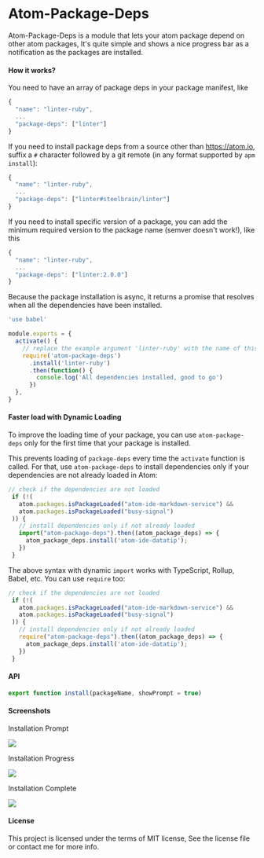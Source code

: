 # Atom-Package-Deps

Atom-Package-Deps is a module that lets your atom package depend on other atom packages, It's quite simple and shows a nice progress bar as a notification as the packages are installed.

#### How it works?

You need to have an array of package deps in your package manifest, like

```js
{
  "name": "linter-ruby",
  ...
  "package-deps": ["linter"]
}
```

If you need to install package deps from a source other than https://atom.io, suffix a `#` character followed by a git remote (in any format supported by `apm install`):

```js
{
  "name": "linter-ruby",
  ...
  "package-deps": ["linter#steelbrain/linter"]
}
```

If you need to install specific version of a package, you can add the minimum required version to the package name (semver doesn't work!), like this

```js
{
  "name": "linter-ruby",
  ...
  "package-deps": ["linter:2.0.0"]
}
```

Because the package installation is async, it returns a promise that resolves when all the dependencies have been installed.

```js
'use babel'

module.exports = {
  activate() {
    // replace the example argument 'linter-ruby' with the name of this Atom package
    require('atom-package-deps')
      .install('linter-ruby')
      .then(function() {
        console.log('All dependencies installed, good to go')
      })
  },
}
```

#### Faster load with Dynamic Loading
To improve the loading time of your package, you can use `atom-package-deps` only for the first time that your package is installed.

This prevents loading of `package-deps` every time the `activate` function is called. For that, use `atom-package-deps` to install dependencies only if your dependencies are not already loaded in Atom:
```js
// check if the dependencies are not loaded
 if (!(
   atom.packages.isPackageLoaded("atom-ide-markdown-service") &&
   atom.packages.isPackageLoaded("busy-signal")
 )) {
   // install dependencies only if not already loaded
   import("atom-package-deps").then((atom_package_deps) => {
     atom_package_deps.install('atom-ide-datatip');
   })
 }
```

The above syntax with dynamic `import` works with TypeScript, Rollup, Babel, etc. You can use `require` too:
```js
// check if the dependencies are not loaded
 if (!(
   atom.packages.isPackageLoaded("atom-ide-markdown-service") &&
   atom.packages.isPackageLoaded("busy-signal")
 )) {
   // install dependencies only if not already loaded
   require("atom-package-deps").then((atom_package_deps) => {
     atom_package_deps.install('atom-ide-datatip');
   })
 }
```

#### API

```js
export function install(packageName, showPrompt = true)
```

#### Screenshots

Installation Prompt

<img src="https://cloud.githubusercontent.com/assets/4278113/22874485/10df8086-f1e8-11e6-8270-9b9823ba07f3.png">

Installation Progress

<img src="https://cloud.githubusercontent.com/assets/4278113/22874527/59b37c22-f1e8-11e6-968e-dfa857db7664.png">

Installation Complete

<img src="https://cloud.githubusercontent.com/assets/4278113/22874504/32294a88-f1e8-11e6-8741-81e368bb1649.png">

#### License

This project is licensed under the terms of MIT license, See the license file or contact me for more info.
